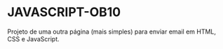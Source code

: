 # JAVASCRIPT-OB10

Projeto de uma outra página (mais simples) para enviar email em HTML, CSS e JavaScript.

